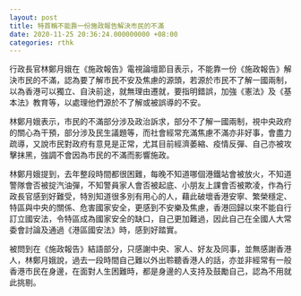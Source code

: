 ```yaml
---
layout: post
title: 特首稱不能靠一份施政報告解決市民的不滿
date: 2020-11-25 20:36:24.000000000 +08:00
categories: rthk
---
```


行政長官林鄭月娥在《施政報告》電視論壇節目表示，不能靠一份《施政報告》解決市民的不滿，認為要了解市民不安及焦慮的源頭，若源於市民不了解一國兩制，以為香港可以獨立、自決前途，就無理由遷就，要指明錯誤，加強《憲法》及《基本法》教育等，以處理他們源於不了解或被誤導的不安。

林鄭月娥表示，市民的不滿部分涉及政治訴求，部分不了解一國兩制，視中央政府的關心為干預，部分涉及民生議題等，而社會經常充滿焦慮不滿亦非好事，會盡力疏導，又說市民對政府有意見是正常，尤其目前經濟萎縮、疫情反彈、自己亦被攻擊抹黑，強調不會因為市民的不滿而影響施政。

林鄭月娥提到，去年整段時間都很困難，每晚不知道哪個港鐵站會被放火，不知道警隊會否被掟汽油彈，不知警員家人會否被起底、小朋友上課會否被欺凌，作為行政長官感到好難受，特別知道很多別有用心的人，藉此破壞香港安寧、繁榮穩定、特區與中央的關係、危害國家安全，更感到不安樂及焦慮，香港回歸以來不能自行訂立國安法，令特區成為國家安全的缺口，自己更加難過，因此自己在全國人大常委會討論及通過《港區國安法》時，感到好踏實。

被問到在《施政報告》結語部分，只感謝中央、家人、好友及同事，並無感謝香港人，林鄭月娥說，過去一段時間自己難以外出聆聽香港人的話，亦並非經常有一般香港市民在身邊，在面對人生困難時，都是身邊的人支持及鼓勵自己，認為不用就此挑剔。
